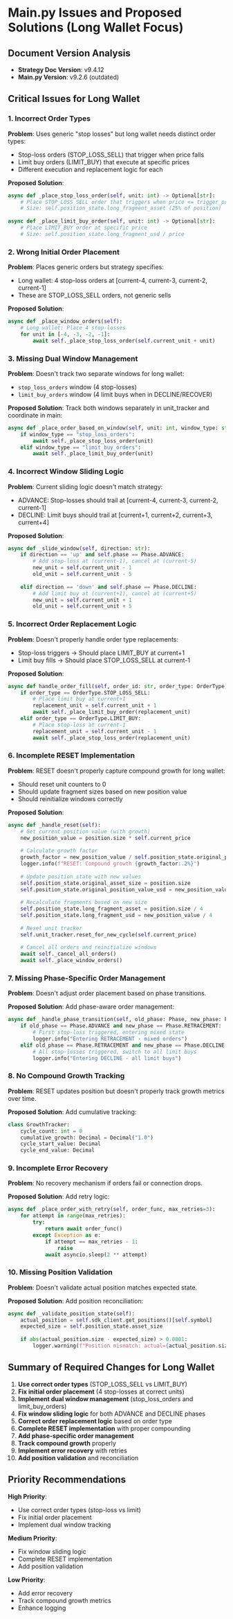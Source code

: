 # Main.py Issues and Proposed Solutions (Long Wallet Focus)

## Document Version Analysis
- **Strategy Doc Version**: v9.4.12
- **Main.py Version**: v9.2.6 (outdated)

## Critical Issues for Long Wallet

### 1. Incorrect Order Types
**Problem**: Uses generic "stop losses" but long wallet needs distinct order types:
- Stop-loss orders (STOP_LOSS_SELL) that trigger when price falls
- Limit buy orders (LIMIT_BUY) that execute at specific prices
- Different execution and replacement logic for each

**Proposed Solution**:
```python
async def _place_stop_loss_order(self, unit: int) -> Optional[str]:
    # Place STOP_LOSS_SELL order that triggers when price <= trigger_price
    # Size: self.position_state.long_fragment_asset (25% of position)
    
async def _place_limit_buy_order(self, unit: int) -> Optional[str]:
    # Place LIMIT_BUY order at specific price
    # Size: self.position_state.long_fragment_usd / price
```

### 2. Wrong Initial Order Placement
**Problem**: Places generic orders but strategy specifies:
- Long wallet: 4 stop-loss orders at [current-4, current-3, current-2, current-1]
- These are STOP_LOSS_SELL orders, not generic sells

**Proposed Solution**:
```python
async def _place_window_orders(self):
    # Long wallet: Place 4 stop-losses
    for unit in [-4, -3, -2, -1]:
        await self._place_stop_loss_order(self.current_unit + unit)
```

### 3. Missing Dual Window Management
**Problem**: Doesn't track two separate windows for long wallet:
- `stop_loss_orders` window (4 stop-losses)
- `limit_buy_orders` window (4 limit buys when in DECLINE/RECOVER)

**Proposed Solution**: Track both windows separately in unit_tracker and coordinate in main:
```python
async def _place_order_based_on_window(self, unit: int, window_type: str):
    if window_type == "stop_loss_orders":
        await self._place_stop_loss_order(unit)
    elif window_type == "limit_buy_orders":
        await self._place_limit_buy_order(unit)
```

### 4. Incorrect Window Sliding Logic
**Problem**: Current sliding logic doesn't match strategy:
- ADVANCE: Stop-losses should trail at [current-4, current-3, current-2, current-1]
- DECLINE: Limit buys should trail at [current+1, current+2, current+3, current+4]

**Proposed Solution**:
```python
async def _slide_window(self, direction: str):
    if direction == 'up' and self.phase == Phase.ADVANCE:
        # Add stop-loss at (current-1), cancel at (current-5)
        new_unit = self.current_unit - 1
        old_unit = self.current_unit - 5
        
    elif direction == 'down' and self.phase == Phase.DECLINE:
        # Add limit buy at (current+1), cancel at (current+5)
        new_unit = self.current_unit + 1
        old_unit = self.current_unit + 5
```

### 5. Incorrect Order Replacement Logic
**Problem**: Doesn't properly handle order type replacements:
- Stop-loss triggers → Should place LIMIT_BUY at current+1
- Limit buy fills → Should place STOP_LOSS_SELL at current-1

**Proposed Solution**:
```python
async def handle_order_fill(self, order_id: str, order_type: OrderType):
    if order_type == OrderType.STOP_LOSS_SELL:
        # Place limit buy at current+1
        replacement_unit = self.current_unit + 1
        await self._place_limit_buy_order(replacement_unit)
    elif order_type == OrderType.LIMIT_BUY:
        # Place stop-loss at current-1
        replacement_unit = self.current_unit - 1
        await self._place_stop_loss_order(replacement_unit)
```

### 6. Incomplete RESET Implementation
**Problem**: RESET doesn't properly capture compound growth for long wallet:
- Should reset unit counters to 0
- Should update fragment sizes based on new position value
- Should reinitialize windows correctly

**Proposed Solution**:
```python
async def _handle_reset(self):
    # Get current position value (with growth)
    new_position_value = position.size * self.current_price
    
    # Calculate growth factor
    growth_factor = new_position_value / self.position_state.original_position_value_usd
    logger.info(f"RESET: Compound growth {growth_factor:.2%}")
    
    # Update position state with new values
    self.position_state.original_asset_size = position.size
    self.position_state.original_position_value_usd = new_position_value
    
    # Recalculate fragments based on new size
    self.position_state.long_fragment_asset = position.size / 4
    self.position_state.long_fragment_usd = new_position_value / 4
    
    # Reset unit tracker
    self.unit_tracker.reset_for_new_cycle(self.current_price)
    
    # Cancel all orders and reinitialize windows
    await self._cancel_all_orders()
    await self._place_window_orders()
```

### 7. Missing Phase-Specific Order Management
**Problem**: Doesn't adjust order placement based on phase transitions.

**Proposed Solution**: Add phase-aware order management:
```python
async def _handle_phase_transition(self, old_phase: Phase, new_phase: Phase):
    if old_phase == Phase.ADVANCE and new_phase == Phase.RETRACEMENT:
        # First stop-loss triggered, entering mixed state
        logger.info("Entering RETRACEMENT - mixed orders")
    elif old_phase == Phase.RETRACEMENT and new_phase == Phase.DECLINE:
        # All stop-losses triggered, switch to all limit buys
        logger.info("Entering DECLINE - all limit buys")
```

### 8. No Compound Growth Tracking
**Problem**: RESET updates position but doesn't properly track growth metrics over time.

**Proposed Solution**: Add cumulative tracking:
```python
class GrowthTracker:
    cycle_count: int = 0
    cumulative_growth: Decimal = Decimal("1.0")
    cycle_start_value: Decimal
    cycle_end_value: Decimal
```

### 9. Incomplete Error Recovery
**Problem**: No recovery mechanism if orders fail or connection drops.

**Proposed Solution**: Add retry logic:
```python
async def _place_order_with_retry(self, order_func, max_retries=3):
    for attempt in range(max_retries):
        try:
            return await order_func()
        except Exception as e:
            if attempt == max_retries - 1:
                raise
            await asyncio.sleep(2 ** attempt)
```

### 10. Missing Position Validation
**Problem**: Doesn't validate actual position matches expected state.

**Proposed Solution**: Add position reconciliation:
```python
async def _validate_position_state(self):
    actual_position = self.sdk_client.get_positions()[self.symbol]
    expected_size = self.position_state.asset_size
    
    if abs(actual_position.size - expected_size) > 0.0001:
        logger.warning(f"Position mismatch: actual={actual_position.size}, expected={expected_size}")
```

## Summary of Required Changes for Long Wallet

1. **Use correct order types** (STOP_LOSS_SELL vs LIMIT_BUY)
2. **Fix initial order placement** (4 stop-losses at correct units)
3. **Implement dual window management** (stop_loss_orders and limit_buy_orders)
4. **Fix window sliding logic** for both ADVANCE and DECLINE phases
5. **Correct order replacement logic** based on order type
6. **Complete RESET implementation** with proper compounding
7. **Add phase-specific order management**
8. **Track compound growth** properly
9. **Implement error recovery** with retries
10. **Add position validation** and reconciliation

## Priority Recommendations

**High Priority**:
- Use correct order types (stop-loss vs limit)
- Fix initial order placement
- Implement dual window tracking

**Medium Priority**:
- Fix window sliding logic
- Complete RESET implementation
- Add position validation

**Low Priority**:
- Add error recovery
- Track compound growth metrics
- Enhance logging